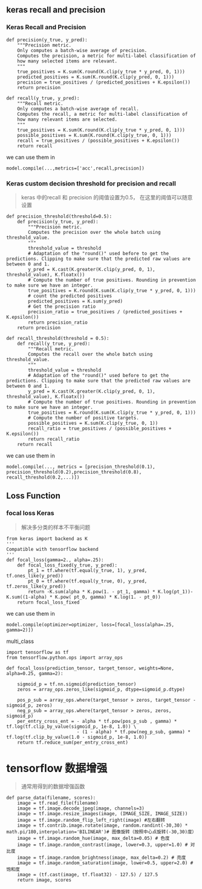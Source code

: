 ## keras recall and precision 
### Keras Recall and Precision

    
	def precision(y_true, y_pred):
	    """Precision metric.
	    Only computes a batch-wise average of precision.
	    Computes the precision, a metric for multi-label classification of
	    how many selected items are relevant.
	    """
	    true_positives = K.sum(K.round(K.clip(y_true * y_pred, 0, 1)))
	    predicted_positives = K.sum(K.round(K.clip(y_pred, 0, 1)))
	    precision = true_positives / (predicted_positives + K.epsilon())
	    return precision

	def recall(y_true, y_pred):
	    """Recall metric.
	    Only computes a batch-wise average of recall.
	    Computes the recall, a metric for multi-label classification of
	    how many relevant items are selected.
	    """
	    true_positives = K.sum(K.round(K.clip(y_true * y_pred, 0, 1)))
	    possible_positives = K.sum(K.round(K.clip(y_true, 0, 1)))
	    recall = true_positives / (possible_positives + K.epsilon())
	    return recall
we can use them in 

    model.compile(...,metrics=['acc',recall,precision])
    
### Keras custom decision threshold for precision and recall
> keras 中的recall 和 precision 的阈值设置为0.5， 在这里的阈值可以随意设置

    def precision_threshold(threshold=0.5):
	    def precision(y_true, y_pred):
	        """Precision metric.
	        Computes the precision over the whole batch using threshold_value.
	        """
	        threshold_value = threshold
	        # Adaptation of the "round()" used before to get the predictions. Clipping to make sure that the predicted raw values are between 0 and 1.
	        y_pred = K.cast(K.greater(K.clip(y_pred, 0, 1), threshold_value), K.floatx())
	        # Compute the number of true positives. Rounding in prevention to make sure we have an integer.
	        true_positives = K.round(K.sum(K.clip(y_true * y_pred, 0, 1)))
	        # count the predicted positives
	        predicted_positives = K.sum(y_pred)
	        # Get the precision ratio
	        precision_ratio = true_positives / (predicted_positives + K.epsilon())
	        return precision_ratio
	    return precision

	def recall_threshold(threshold = 0.5):
	    def recall(y_true, y_pred):
	        """Recall metric.
	        Computes the recall over the whole batch using threshold_value.
	        """
	        threshold_value = threshold
	        # Adaptation of the "round()" used before to get the predictions. Clipping to make sure that the predicted raw values are between 0 and 1.
	        y_pred = K.cast(K.greater(K.clip(y_pred, 0, 1), threshold_value), K.floatx())
	        # Compute the number of true positives. Rounding in prevention to make sure we have an integer.
	        true_positives = K.round(K.sum(K.clip(y_true * y_pred, 0, 1)))
	        # Compute the number of positive targets.
	        possible_positives = K.sum(K.clip(y_true, 0, 1))
	        recall_ratio = true_positives / (possible_positives + K.epsilon())
	        return recall_ratio
	    return recall
we can use them in 

    model.compile(..., metrics = [precision_threshold(0.1), precision_threshold(0.2),precision_threshold(0.8), recall_threshold(0.2,...)])
    
    
    
## Loss Function
### focal loss Keras
> 解决多分类的样本不平衡问题

    from keras import backend as K
	'''
	Compatible with tensorflow backend
	'''
	def focal_loss(gamma=2., alpha=.25):
		def focal_loss_fixed(y_true, y_pred):
			pt_1 = tf.where(tf.equal(y_true, 1), y_pred, tf.ones_like(y_pred))
	        pt_0 = tf.where(tf.equal(y_true, 0), y_pred, tf.zeros_like(y_pred))
	        return -K.sum(alpha * K.pow(1. - pt_1, gamma) * K.log(pt_1))-K.sum((1-alpha) * K.pow( pt_0, gamma) * K.log(1. - pt_0))
		return focal_loss_fixed
we can use them in 

    model.compile(optimizer=optimizer, loss=[focal_loss(alpha=.25, gamma=2)])  
multi_class
    

    import tensorflow as tf
    from tensorflow.python.ops import array_ops

    def focal_loss(prediction_tensor, target_tensor, weights=None, alpha=0.25, gamma=2):
    
	    sigmoid_p = tf.nn.sigmoid(prediction_tensor)
	    zeros = array_ops.zeros_like(sigmoid_p, dtype=sigmoid_p.dtype)
	
	    pos_p_sub = array_ops.where(target_tensor > zeros, target_tensor - sigmoid_p, zeros)
	    neg_p_sub = array_ops.where(target_tensor > zeros, zeros, sigmoid_p)
	    per_entry_cross_ent = - alpha * tf.pow(pos_p_sub , gamma) * tf.log(tf.clip_by_value(sigmoid_p, 1e-8, 1.0)) \
	                          - (1 - alpha) * tf.pow(neg_p_sub, gamma) * tf.log(tf.clip_by_value(1.0 - sigmoid_p, 1e-8, 1.0))
	    return tf.reduce_sum(per_entry_cross_ent)

# tensorflow 数据增强
> 通常用得到的数据增强函数

	def parse_data(filename, scores):
	    image = tf.read_file(filename)
	    image = tf.image.decode_jpeg(image, channels=3)
	    image = tf.image.resize_images(image, (IMAGE_SIZE, IMAGE_SIZE))
	    image = tf.image.random_flip_left_right(image) #左右翻转
	    image = tf.contrib.image.rotate(image, random.randint(-30,30) * math.pi/180,interpolation='BILINEAR')# 图像旋转（按照中心点旋转(-30,30)度）
	    image = tf.image.random_hue(image, max_delta=0.05) # 色度
	    image = tf.image.random_contrast(image, lower=0.3, upper=1.0) # 对比度
	    image = tf.image.random_brightness(image, max_delta=0.2) # 亮度
	    image = tf.image.random_saturation(image, lower=0.5, upper=2.0) #饱和度
	    image = (tf.cast(image, tf.float32) - 127.5) / 127.5
	    return image, scores